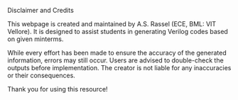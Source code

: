 Disclaimer and Credits

This webpage is created and maintained by A.S. Rassel (ECE, BML: VIT Vellore). It is designed to assist students in generating Verilog codes based on given minterms.

While every effort has been made to ensure the accuracy of the generated information, errors may still occur. Users are advised to double-check the outputs before implementation. The creator is not liable for any inaccuracies or their consequences.

Thank you for using this resource!

